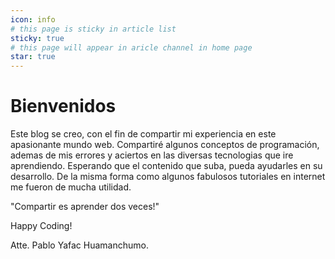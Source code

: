 ```yaml
---
icon: info
# this page is sticky in article list
sticky: true
# this page will appear in aricle channel in home page
star: true
---
```


# Bienvenidos

Este blog se creo, con el fin de compartir mi experiencia en este apasionante mundo web.
Compartiré algunos conceptos de programación, ademas de mis errores y aciertos en las diversas tecnologias que ire aprendiendo.
Esperando que el contenido que suba, pueda ayudarles en su desarrollo. De la misma forma como algunos fabulosos tutoriales en internet me fueron de mucha utilidad.

"Compartir es aprender dos veces!"


Happy Coding!

Atte.
Pablo Yafac Huamanchumo.